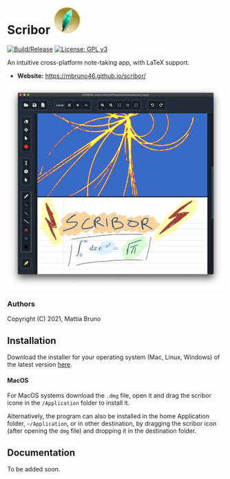 
# Scribor <img src="./build/icons/256x256.png" height="64px"> 

[![Build/Release](https://github.com/mbruno46/scribor/actions/workflows/release.yml/badge.svg)](https://github.com/mbruno46/scribor/actions/workflows/release.yml)
[![License: GPL v3](https://img.shields.io/badge/License-GPLv3-blue.svg)](https://www.gnu.org/licenses/gpl-3.0)

An intuitive cross-platform note-taking app, with LaTeX support.

- **Website:** https://mbruno46.github.io/scribor/

[![Scribor](./doc/screenshot1.png)](https://mbruno46.github.io/scribor/)


### Authors

Copyright (C) 2021, Mattia Bruno

## Installation

Download the installer for your operating system (Mac, Linux, Windows) of the 
latest version [here](https://github.com/mbruno46/scribor/releases/latest).

#### MacOS

For MacOS systems download the `.dmg` file, open it and drag the scribor icone in the `/Application` folder to install it.

Alternatively, the program can also be installed in the home Application folder, `~/Application`, or in other destination, by dragging the scribor icon (after opening the `dmg` file) and dropping it in the destination folder.

## Documentation

To be added soon.
